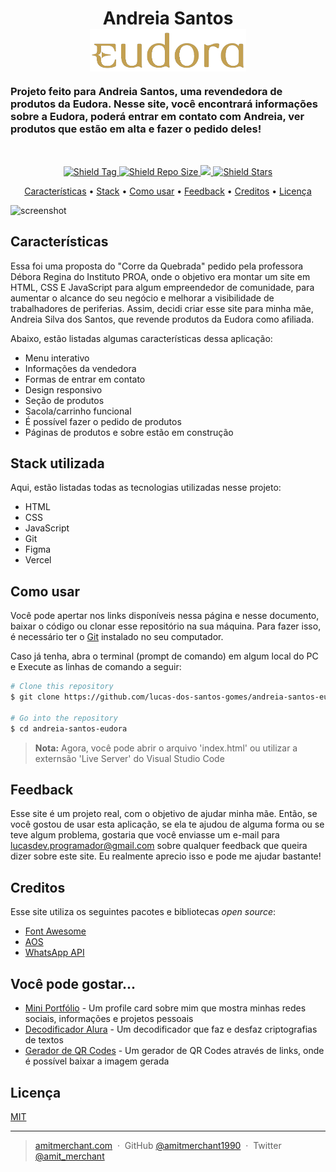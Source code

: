 <h1 style="display: flex; flex-direction: column; align-items: center">
  Andreia Santos
  <img src="./src/img/logo/logo-eudora2.png" alt="Logo" width="250px" />
</h1>

<h3>Projeto feito para Andreia Santos, uma revendedora de produtos da Eudora. Nesse site, você encontrará informações sobre a Eudora, poderá entrar em contato com Andreia, ver produtos que estão em alta e fazer o pedido deles!</h3><br>

<p align="center"> 
  <a href="https://github.com/lucas-dos-santos-gomes/andreia-santos-eudora/tags">
    <img src="https://img.shields.io/github/v/tag/lucas-dos-santos-gomes/andreia-santos-eudora" alt="Shield Tag">
  </a>
  <a href="https://github.com/lucas-dos-santos-gomes/andreia-santos-eudora/archive/refs/heads/main.zip">
    <img src="https://img.shields.io/github/repo-size/lucas-dos-santos-gomes/andreia-santos-eudora?color=gree" alt="Shield Repo Size">
  </a>
  <a href="https://www.paypal.me/AndreiaSantosEudora">
    <img src="https://img.shields.io/badge/$-donate-ff69b4.svg?maxAge=2592000&amp;style=flat">
  </a>
  <a href="https://github.com/lucas-dos-santos-gomes/andreia-santos-eudora">
    <img src="https://img.shields.io/github/stars/lucas-dos-santos-gomes/andreia-santos-eudora?style=social" alt="Shield Stars">
  </a>
</p>

<p align="center">
  <a href="#características">Características</a> •
  <a href="#stack-utilizada">Stack</a> •
  <a href="#como-usar">Como usar</a> •
  <a href="#feedback">Feedback</a> •
  <a href="#creditos">Creditos</a> •
  <a href="#licença">Licença</a>
</p>

![screenshot](https://raw.githubusercontent.com/amitmerchant1990/electron-markdownify/master/app/img/markdownify.gif)

## Características

Essa foi uma proposta do "Corre da Quebrada" pedido pela professora Débora Regina do Instituto PROA, onde o objetivo era montar um site em HTML, CSS E JavaScript para algum empreendedor de comunidade, para aumentar o alcance do seu negócio e melhorar a visibilidade de trabalhadores de periferias. Assim, decidi criar esse site para minha mãe, Andreia Silva dos Santos, que revende produtos da Eudora como afiliada.

Abaixo, estão listadas algumas características dessa aplicação:

* Menu interativo
* Informações da vendedora
* Formas de entrar em contato
* Design responsivo
* Seção de produtos
* Sacola/carrinho funcional
* É possível fazer o pedido de produtos
* Páginas de produtos e sobre estão em construção

## Stack utilizada

<p>Aqui, estão listadas todas as tecnologias utilizadas nesse projeto: </p>

- HTML
- CSS
- JavaScript
- Git
- Figma
- Vercel

## Como usar

Você pode apertar nos links disponíveis nessa página e nesse documento, baixar o código ou clonar esse repositório na sua máquina. Para fazer isso, é necessário ter o [Git](https://git-scm.com) instalado no seu computador.

Caso já tenha, abra o terminal (prompt de comando) em algum local do PC e Execute as linhas de comando a seguir:

```bash
# Clone this repository
$ git clone https://github.com/lucas-dos-santos-gomes/andreia-santos-eudora

# Go into the repository
$ cd andreia-santos-eudora
```

> **Nota:**
> Agora, você pode abrir o arquivo 'index.html' ou utilizar a externsão 'Live Server' do Visual Studio Code

## Feedback

Esse site é um projeto real, com o objetivo de ajudar minha mãe. Então, se você gostou de usar esta aplicação, se ela te ajudou de alguma forma ou se teve algum problema, gostaria que você enviasse um e-mail para <lucasdev.programador@gmail.com> sobre qualquer feedback que queira dizer sobre este site. Eu realmente aprecio isso e pode me ajudar bastante!

## Creditos

Esse site utiliza os seguintes pacotes e bibliotecas <i>open source</i>:

- [Font Awesome](https://fontawesome.com/)
- [AOS](https://github.com/michalsnik/aos)
- [WhatsApp API](https://api.whatsapp.com/)

## Você pode gostar...

- [Mini Portfólio](https://github.com/lucas-dos-santos-gomes/mini-portfolio) - Um profile card sobre mim que mostra minhas redes sociais, informações e projetos pessoais
- [Decodificador Alura](https://github.com/lucas-dos-santos-gomes/decodificador-alura) - Um decodificador que faz e desfaz criptografias de textos
- [Gerador de QR Codes](https://github.com/lucas-dos-santos-gomes/qr-code-generator) - Um gerador de QR Codes através de links, onde é possível baixar a imagem gerada

## Licença

[MIT](https://github.com/lucas-dos-santos-gomes/andreia-santos-eudora/blob/main/LICENSE)

---

> [amitmerchant.com](https://www.amitmerchant.com) &nbsp;&middot;&nbsp;
> GitHub [@amitmerchant1990](https://github.com/amitmerchant1990) &nbsp;&middot;&nbsp;
> Twitter [@amit_merchant](https://twitter.com/amit_merchant)